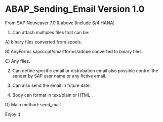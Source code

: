 # ABAP_Sending_Email Version 1.0 

From SAP Netweaver 7.0 & above (Include S/4 HANA) 

1) Can attach multiples files that can be:

A) binary files converted from spools.

B) AnyForms sapscript/smartforms/adobe converted to binary files.

C) Any files.

2) Can define specific email or distrubation email also possible control the sender by SAP user name or any fictive email.

3) Can also send the email in future date.

4) Body can format in text/plain or HTML .

D) Main method: send_mail .

Enjoy :) 

